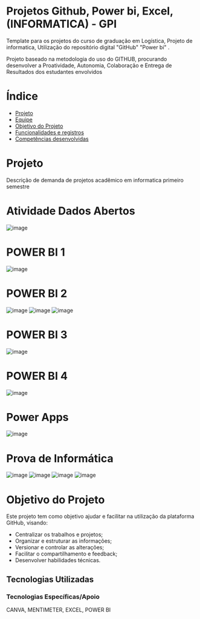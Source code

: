 # Projetos Github, Power bi, Excel,  (INFORMATICA) - GPI 

Template para os projetos do curso de graduação em Logística, Projeto de informatica, Utilização do repositório digital "GitHub" "Power bi" . 

Projeto baseado na metodologia do uso do GITHUB, procurando desenvolver a Proatividade, Autonomia, Colaboração e Entrega de Resultados dos estudantes envolvidos

# Índice

* [Projeto](#equipe)
* [Equipe](#equipe)
* [Objetivo do Projeto](#objetivo-do-projeto)
* [Funcionalidades e registros ](#equipe)
* [Competências desenvolvidas](#equipe)
# Projeto 
Descrição de demanda de projetos acadêmico em informatica primeiro semestre
# Atividade Dados Abertos
![image](https://github.com/user-attachments/assets/00f2b24e-2aba-4502-9149-1b3782c590c4)

#  POWER BI 1
![image](https://github.com/user-attachments/assets/7cf1fa6c-8c17-488d-b2cf-feaf2aa66d65)
#  POWER BI 2
![image](https://github.com/user-attachments/assets/01160c18-9fce-4e92-aad2-b3c92a95c39e)
![image](https://github.com/user-attachments/assets/2aaa9ba4-0067-4c83-a439-fa78502f1dcf)
![image](https://github.com/user-attachments/assets/8abb2f6d-a3b5-4de9-adc0-b0dd766d72de)
#  POWER BI 3
![image](https://github.com/user-attachments/assets/fbca90c7-9e86-4755-a00f-acf35a2cc1a3)
#  POWER BI 4 
![image](https://github.com/user-attachments/assets/a3e0cd31-b32e-40b5-b289-239fe7ccb8aa)
# Power Apps
![image](https://github.com/user-attachments/assets/8c2a988a-53a3-4979-b108-e690db5fd53e)

# Prova de Informática
![image](https://github.com/user-attachments/assets/496e8184-a391-4d8f-9cfe-1d50edaa7f7b)
![image](https://github.com/user-attachments/assets/bf0d9f84-ae17-4343-b9a9-967017234684)
![image](https://github.com/user-attachments/assets/a25c8df1-995f-40a8-a86c-0548ebab858c)
![image](https://github.com/user-attachments/assets/edade3a4-65d2-4be3-80eb-86ddd156d856)

# Objetivo do Projeto
Este projeto tem como objetivo ajudar e facilitar na utilização da plataforma GitHub, visando:
* Centralizar os trabalhos e projetos;
* Organizar e estruturar as informações;
* Versionar e controlar as alterações;
* Facilitar o compartilhamento e feedback;
* Desenvolver habilidades técnicas.

## Tecnologias Utilizadas

 ### Tecnologias Específicas/Apoio
 CANVA, MENTIMETER, EXCEL, POWER BI



